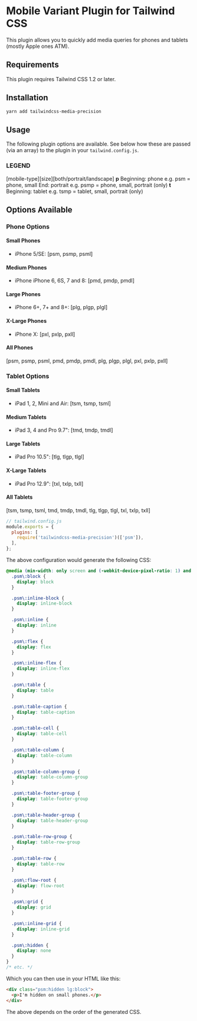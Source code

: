 # Mobile Variant Plugin for Tailwind CSS
This plugin allows you to quickly add media queries for phones and tablets (mostly Apple ones ATM).

## Requirements

This plugin requires Tailwind CSS 1.2 or later.

## Installation

```bash
yarn add tailwindcss-media-precision
```

## Usage

The following plugin options are available. See below how these are passed (via an array) to the plugin in your `tailwind.config.js`.

### LEGEND
 [mobile-type][size][both/portrait/landscape]
**p**
  Beginning: phone e.g. psm = phone, small
  End: portrait e.g. psmp = phone, small, portrait (only)
**t**
  Beginning: tablet e.g. tsmp = tablet, small, portrait (only)


## Options Available
### Phone Options
#### Small Phones
- iPhone 5/SE: [psm, psmp, psml]

#### Medium Phones
- iPhone iPhone 6, 6S, 7 and 8: [pmd, pmdp, pmdl]

#### Large Phones
- iPhone 6+, 7+ and 8+: [plg, plgp, plgl]

#### X-Large Phones
- iPhone X: [pxl, pxlp, pxll]

#### All Phones
[psm, psmp, psml, pmd, pmdp, pmdl, plg, plgp, plgl, pxl, pxlp, pxll]

### Tablet Options
#### Small Tablets
- iPad 1, 2, Mini and Air: [tsm, tsmp, tsml]

#### Medium Tablets
- iPad 3, 4 and Pro 9.7": [tmd, tmdp, tmdl]

#### Large Tablets
- iPad Pro 10.5": [tlg, tlgp, tlgl]

#### X-Large Tablets
- iPad Pro 12.9": [txl, txlp, txll]

#### All Tablets
[tsm, tsmp, tsml, tmd, tmdp, tmdl, tlg, tlgp, tlgl, txl, txlp, txll]

```js
// tailwind.config.js
module.exports = {
  plugins: [
    require('tailwindcss-media-precision')(['psm']),
  ],
};
```

The above configuration would generate the following CSS:

```css
@media (min-width: only screen and (-webkit-device-pixel-ratio: 1) and (min-width: 320px) and (max-width: 568px)) {
  .psm\:block {
    display: block
  }

  .psm\:inline-block {
    display: inline-block
  }

  .psm\:inline {
    display: inline
  }

  .psm\:flex {
    display: flex
  }

  .psm\:inline-flex {
    display: inline-flex
  }

  .psm\:table {
    display: table
  }

  .psm\:table-caption {
    display: table-caption
  }

  .psm\:table-cell {
    display: table-cell
  }

  .psm\:table-column {
    display: table-column
  }

  .psm\:table-column-group {
    display: table-column-group
  }

  .psm\:table-footer-group {
    display: table-footer-group
  }

  .psm\:table-header-group {
    display: table-header-group
  }

  .psm\:table-row-group {
    display: table-row-group
  }

  .psm\:table-row {
    display: table-row
  }

  .psm\:flow-root {
    display: flow-root
  }

  .psm\:grid {
    display: grid
  }

  .psm\:inline-grid {
    display: inline-grid
  }

  .psm\:hidden {
    display: none
  }
}
/* etc. */
```

Which you can then use in your HTML like this:

```html
<div class="psm:hidden lg:block">
  <p>I'm hidden on small phones.</p>
</div>
```

The above depends on the order of the generated CSS.
